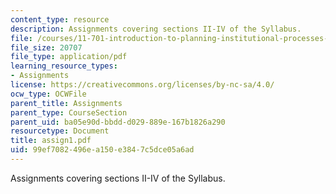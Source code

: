 ```yaml
---
content_type: resource
description: Assignments covering sections II-IV of the Syllabus.
file: /courses/11-701-introduction-to-planning-institutional-processes-in-developing-countries-fall-2003/99ef7082496ea150e3847c5dce05a6ad_assign1.pdf
file_size: 20707
file_type: application/pdf
learning_resource_types:
- Assignments
license: https://creativecommons.org/licenses/by-nc-sa/4.0/
ocw_type: OCWFile
parent_title: Assignments
parent_type: CourseSection
parent_uid: ba05e90d-bbdd-d029-889e-167b1826a290
resourcetype: Document
title: assign1.pdf
uid: 99ef7082-496e-a150-e384-7c5dce05a6ad
---
```

Assignments covering sections II-IV of the Syllabus.